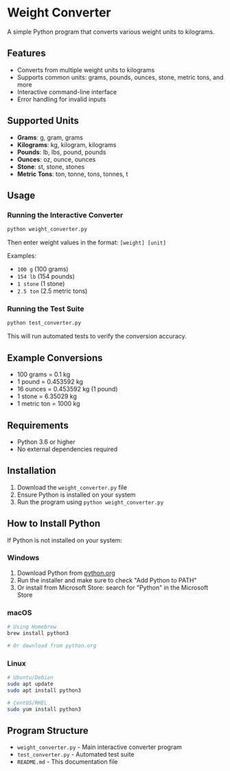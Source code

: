 # Weight Converter

A simple Python program that converts various weight units to kilograms.

## Features

- Converts from multiple weight units to kilograms
- Supports common units: grams, pounds, ounces, stone, metric tons, and more
- Interactive command-line interface
- Error handling for invalid inputs

## Supported Units

- **Grams**: g, gram, grams
- **Kilograms**: kg, kilogram, kilograms
- **Pounds**: lb, lbs, pound, pounds
- **Ounces**: oz, ounce, ounces
- **Stone**: st, stone, stones
- **Metric Tons**: ton, tonne, tons, tonnes, t

## Usage

### Running the Interactive Converter

```bash
python weight_converter.py
```

Then enter weight values in the format: `[weight] [unit]`

Examples:
- `100 g` (100 grams)
- `154 lb` (154 pounds)
- `1 stone` (1 stone)
- `2.5 ton` (2.5 metric tons)

### Running the Test Suite

```bash
python test_converter.py
```

This will run automated tests to verify the conversion accuracy.

## Example Conversions

- 100 grams = 0.1 kg
- 1 pound = 0.453592 kg
- 16 ounces = 0.453592 kg (1 pound)
- 1 stone = 6.35029 kg
- 1 metric ton = 1000 kg

## Requirements

- Python 3.6 or higher
- No external dependencies required

## Installation

1. Download the `weight_converter.py` file
2. Ensure Python is installed on your system
3. Run the program using `python weight_converter.py`

## How to Install Python

If Python is not installed on your system:

### Windows
1. Download Python from [python.org](https://www.python.org/downloads/)
2. Run the installer and make sure to check "Add Python to PATH"
3. Or install from Microsoft Store: search for "Python" in the Microsoft Store

### macOS
```bash
# Using Homebrew
brew install python3

# Or download from python.org
```

### Linux
```bash
# Ubuntu/Debian
sudo apt update
sudo apt install python3

# CentOS/RHEL
sudo yum install python3
```

## Program Structure

- `weight_converter.py` - Main interactive converter program
- `test_converter.py` - Automated test suite
- `README.md` - This documentation file
